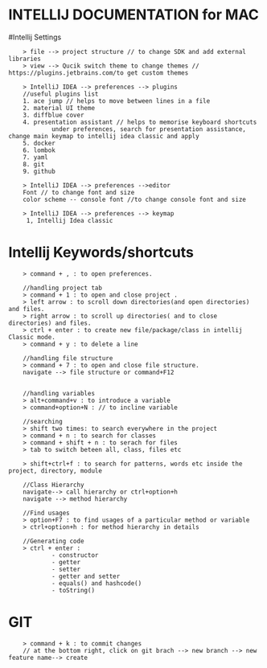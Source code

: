 # INTELLIJ DOCUMENTATION for MAC 

#Intellij Settings

        > file --> project structure // to change SDK and add external libraries
        > view --> Qucik switch theme to change themes // https://plugins.jetbrains.com/to get custom themes
        
        > IntelliJ IDEA --> preferences --> plugins
        //useful plugins list
        1. ace jump // helps to move between lines in a file
        2. material UI theme
        3. diffblue cover
        4. presentation assistant // helps to memorise keyboard shortcuts
                under preferences, search for presentation assistance, change main keymap to intellij idea classic and apply 
        5. docker
        6. lombok
        7. yaml
        8. git
        9. github
        
        > IntelliJ IDEA --> preferences -->editor
        Font // to change font and size
        color scheme -- console font //to change console font and size
        
        > IntelliJ IDEA --> preferences --> keymap
         1, Intellij Idea classic
        

# Intellij Keywords/shortcuts

        > command + , : to open preferences.
       
        //handling project tab
        > command + 1 : to open and close project .
        > left arrow : to scroll down directories(and open directories) and files.
        > right arrow : to scroll up directories( and to close directories) and files.
        > ctrl + enter : to create new file/package/class in intellij Classic mode.
        > command + y : to delete a line
        
        //handling file structure
        > command + 7 : to open and close file structure.
        navigate --> file structure or command+F12


        //handling variables
        > alt+command+v : to introduce a variable
        > command+option+N : // to incline variable

        //searching
        > shift two times: to search everywhere in the project
        > command + n : to search for classes
        > command + shift + n : to serach for files
        > tab to switch beteen all, class, files etc

        > shift+ctrl+f : to search for patterns, words etc inside the project, directory, module
        
        //Class Hierarchy
        navigate--> call hierarchy or ctrl+option+h
        navigate --> method hierarchy 

        //Find usages
        > option+F7 : to find usages of a particular method or variable
        > ctrl+option+h : for method hierarchy in details
        
        //Generating code
        > ctrl + enter :
                - constructor
                - getter
                - setter
                - getter and setter
                - equals() and hashcode()
                - toString()



        
        
        


# GIT 

        > command + k : to commit changes
        // at the bottom right, click on git brach --> new branch --> new feature name--> create
        